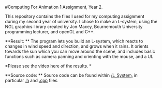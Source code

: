 #Computing For Animation 1 Assignment, Year 2. 

This repository contains the files I used for my computing assignment during my second year of university. I chose to make an L-system, using the NGL graphics library created by Jon Macey, Bournemouth University programming lecturer, and openGL and C++. 

**Result: **
The program lets you build an L-system, which reacts to changes in wind speed and direction, and grows when it rains. It orients towards the sun which you can move around the scene, and includes basic functions such as camera panning and orienting with the mouse, and a UI. 

*Please see the video [here](https://github.com/EllieAnsell/L-System-2015/tree/master/FinalSubmission/04_video) of the results. *

**Source code: **
Source code can be found within [/L_System](https://github.com/EllieAnsell/L-System-2015/tree/master/L_System), in particular [.h](https://github.com/EllieAnsell/L-System-2015/tree/master/L_System/include) and [.cpp](https://github.com/EllieAnsell/L-System-2015/tree/master/L_System/src) files. 
